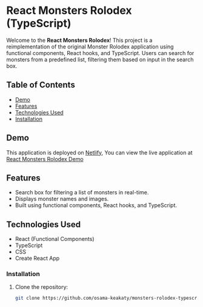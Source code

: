 # React Monsters Rolodex (TypeScript)  

Welcome to the **React Monsters Rolodex**! This project is a reimplementation of the original Monster Rolodex application using functional components, React hooks, and TypeScript. Users can search for monsters from a predefined list, filtering them based on input in the search box.  

## Table of Contents  

- [Demo](#demo)  
- [Features](#features)  
- [Technologies Used](#technologies-used)   
- [Installation](#installation)  

## Demo  

This application is deployed on [Netlify](https://www.netlify.com/), You can view the live application at [React Monsters Rolodex Demo](https://monster-rolodex-typescript.netlify.app/)  

## Features  

- Search box for filtering a list of monsters in real-time.  
- Displays monster names and images.  
- Built using functional components, React hooks, and TypeScript.  

## Technologies Used  

- React (Functional Components)  
- TypeScript  
- CSS  
- Create React App   

### Installation  

1. Clone the repository:  

   ```bash  
   git clone https://github.com/osama-keakaty/monsters-rolodex-typescript.git
